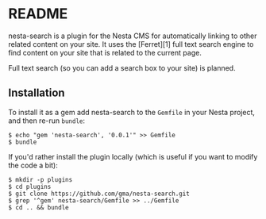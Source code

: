 README
======

nesta-search is a plugin for the Nesta CMS for automatically linking to
other related content on your site. It uses the [Ferret][1] full text
search engine to find content on your site that is related to the
current page.

Full text search (so you can add a search box to your site) is planned.

Installation
------------

To install it as a gem add nesta-search to the `Gemfile` in your Nesta
project, and then re-run `bundle`:

    $ echo "gem 'nesta-search', '0.0.1'" >> Gemfile
    $ bundle

If you'd rather install the plugin locally (which is useful if you want
to modify the code a bit):

    $ mkdir -p plugins
    $ cd plugins
    $ git clone https://github.com/gma/nesta-search.git
    $ grep '^gem' nesta-search/Gemfile >> ../Gemfile
    $ cd .. && bundle
